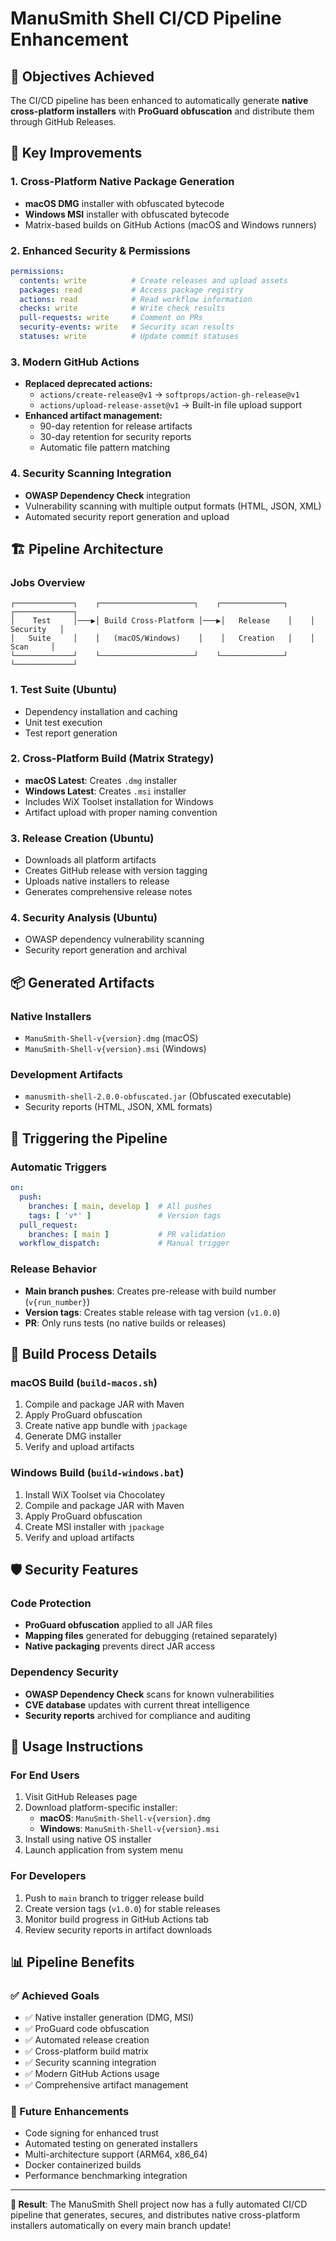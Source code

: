 # ManuSmith Shell CI/CD Pipeline Enhancement

## 🎯 Objectives Achieved

The CI/CD pipeline has been enhanced to automatically generate **native cross-platform installers** with **ProGuard obfuscation** and distribute them through GitHub Releases.

## 🔧 Key Improvements

### 1. Cross-Platform Native Package Generation
- **macOS DMG** installer with obfuscated bytecode
- **Windows MSI** installer with obfuscated bytecode
- Matrix-based builds on GitHub Actions (macOS and Windows runners)

### 2. Enhanced Security & Permissions
```yaml
permissions:
  contents: write          # Create releases and upload assets
  packages: read           # Access package registry
  actions: read            # Read workflow information
  checks: write            # Write check results
  pull-requests: write     # Comment on PRs
  security-events: write   # Security scan results
  statuses: write          # Update commit statuses
```

### 3. Modern GitHub Actions
- **Replaced deprecated actions:**
  - `actions/create-release@v1` → `softprops/action-gh-release@v1`
  - `actions/upload-release-asset@v1` → Built-in file upload support
- **Enhanced artifact management:**
  - 90-day retention for release artifacts
  - 30-day retention for security reports
  - Automatic file pattern matching

### 4. Security Scanning Integration
- **OWASP Dependency Check** integration
- Vulnerability scanning with multiple output formats (HTML, JSON, XML)
- Automated security report generation and upload

## 🏗️ Pipeline Architecture

### Jobs Overview
```
┌─────────────┐    ┌─────────────────────┐    ┌──────────────┐    ┌─────────────┐
│    Test     │───▶│ Build Cross-Platform │───▶│   Release    │    │  Security   │
│   Suite     │    │   (macOS/Windows)    │    │   Creation   │    │    Scan     │
└─────────────┘    └─────────────────────┘    └──────────────┘    └─────────────┘
```

### 1. **Test Suite** (Ubuntu)
- Dependency installation and caching
- Unit test execution
- Test report generation

### 2. **Cross-Platform Build** (Matrix Strategy)
- **macOS Latest**: Creates `.dmg` installer
- **Windows Latest**: Creates `.msi` installer  
- Includes WiX Toolset installation for Windows
- Artifact upload with proper naming convention

### 3. **Release Creation** (Ubuntu)
- Downloads all platform artifacts
- Creates GitHub release with version tagging
- Uploads native installers to release
- Generates comprehensive release notes

### 4. **Security Analysis** (Ubuntu)
- OWASP dependency vulnerability scanning
- Security report generation and archival

## 📦 Generated Artifacts

### Native Installers
- `ManuSmith-Shell-v{version}.dmg` (macOS)
- `ManuSmith-Shell-v{version}.msi` (Windows)

### Development Artifacts
- `manusmith-shell-2.0.0-obfuscated.jar` (Obfuscated executable)
- Security reports (HTML, JSON, XML formats)

## 🚀 Triggering the Pipeline

### Automatic Triggers
```yaml
on:
  push:
    branches: [ main, develop ]  # All pushes
    tags: [ 'v*' ]               # Version tags
  pull_request:
    branches: [ main ]           # PR validation
  workflow_dispatch:             # Manual trigger
```

### Release Behavior
- **Main branch pushes**: Creates pre-release with build number (`v{run_number}`)
- **Version tags**: Creates stable release with tag version (`v1.0.0`)
- **PR**: Only runs tests (no native builds or releases)

## 🔄 Build Process Details

### macOS Build (`build-macos.sh`)
1. Compile and package JAR with Maven
2. Apply ProGuard obfuscation
3. Create native app bundle with `jpackage`
4. Generate DMG installer
5. Verify and upload artifacts

### Windows Build (`build-windows.bat`)  
1. Install WiX Toolset via Chocolatey
2. Compile and package JAR with Maven
3. Apply ProGuard obfuscation
4. Create MSI installer with `jpackage`
5. Verify and upload artifacts

## 🛡️ Security Features

### Code Protection
- **ProGuard obfuscation** applied to all JAR files
- **Mapping files** generated for debugging (retained separately)
- **Native packaging** prevents direct JAR access

### Dependency Security
- **OWASP Dependency Check** scans for known vulnerabilities
- **CVE database** updates with current threat intelligence
- **Security reports** archived for compliance and auditing

## 🎯 Usage Instructions

### For End Users
1. Visit GitHub Releases page
2. Download platform-specific installer:
   - **macOS**: `ManuSmith-Shell-v{version}.dmg`
   - **Windows**: `ManuSmith-Shell-v{version}.msi`
3. Install using native OS installer
4. Launch application from system menu

### For Developers
1. Push to `main` branch to trigger release build
2. Create version tags (`v1.0.0`) for stable releases
3. Monitor build progress in GitHub Actions tab
4. Review security reports in artifact downloads

## 📊 Pipeline Benefits

### ✅ Achieved Goals
- ✅ Native installer generation (DMG, MSI)
- ✅ ProGuard code obfuscation
- ✅ Automated release creation
- ✅ Cross-platform build matrix
- ✅ Security scanning integration
- ✅ Modern GitHub Actions usage
- ✅ Comprehensive artifact management

### 🚀 Future Enhancements
- Code signing for enhanced trust
- Automated testing on generated installers
- Multi-architecture support (ARM64, x86_64)
- Docker containerized builds
- Performance benchmarking integration

---

**🎉 Result**: The ManuSmith Shell project now has a fully automated CI/CD pipeline that generates, secures, and distributes native cross-platform installers automatically on every main branch update!